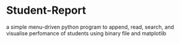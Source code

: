 # Student-Report
a simple menu-driven python program to append, read, search, and visualise perfomance of students using binary file and matplotlib
